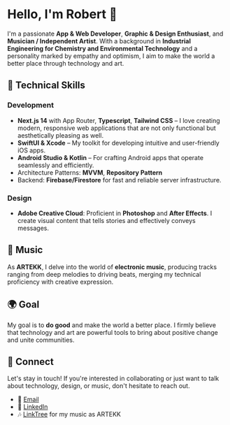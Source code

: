 # Hello, I'm Robert 👋

I'm a passionate **App & Web Developer**, **Graphic & Design Enthusiast**, and **Musician / Independent Artist**. With a background in **Industrial Engineering for Chemistry and Environmental Technology** and a personality marked by empathy and optimism, I aim to make the world a better place through technology and art.

## 🚀 Technical Skills

### Development
- **Next.js 14** with App Router, **Typescript**, **Tailwind CSS** – I love creating modern, responsive web applications that are not only functional but aesthetically pleasing as well.
- **SwiftUI & Xcode** – My toolkit for developing intuitive and user-friendly iOS apps.
- **Android Studio & Kotlin** – For crafting Android apps that operate seamlessly and efficiently.
- Architecture Patterns: **MVVM**, **Repository Pattern**
- Backend: **Firebase/Firestore** for fast and reliable server infrastructure.

### Design
- **Adobe Creative Cloud**: Proficient in **Photoshop** and **After Effects**. I create visual content that tells stories and effectively conveys messages.

## 🎵 Music
As **ARTEKK**, I delve into the world of **electronic music**, producing tracks ranging from deep melodies to driving beats, merging my technical proficiency with creative expression.

## 🌍 Goal
My goal is to **do good** and make the world a better place. I firmly believe that technology and art are powerful tools to bring about positive change and unite communities.

## 🤝 Connect
Let's stay in touch! If you're interested in collaborating or just want to talk about technology, design, or music, don't hesitate to reach out.

- 📧 [Email](mailto:ing.robert.schulz@gmail.com)
- 🔗 [LinkedIn](https://www.linkedin.com/in/whatsadvisor/)
- 🎶 [LinkTree](https://linktr.ee/edmlovestyle) for my music as ARTEKK

